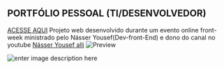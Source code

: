 

  ## PORTFÓLIO PESSOAL (TI/DESENVOLVEDOR)
[ACESSE AQUI](https://projeto-front-week-2021.vercel.app/)
Projeto web desenvolvido durante um evento online front-week ministrado pelo Násser Yousef(Dev-front-End) e dono do canal  no youtube [Násser Yousef alli](https://www.youtube.com/channel/UCiHkIXtKHLHbyBs352UI6QQ)
![Preview](https://i.pinimg.com/564x/62/29/49/6229494b1973fa5451f59f2ed1d57d28.jpg)



![enter image description here](https://i.pinimg.com/564x/07/0d/6b/070d6b7eb9b644996da6d68e1ca8c49f.jpg)
